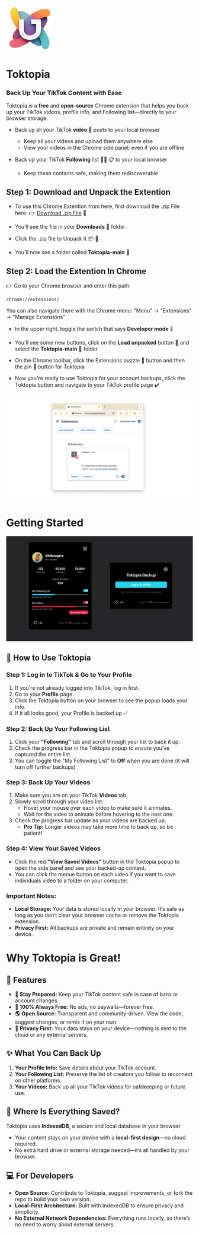 ![Toktopia Logo](how-to-dev/icon-128x128.png)
# Toktopia
### Back Up Your TikTok Content with Ease  
Toktopia is a **free** and **open-source** Chrome extension that helps you back up your TikTok videos, profile info, and Following list—directly to your browser storage.

* Back up all your TikTok **video** 🎥 posts to your local browser
    * Keep all your videos and upload them anywhere else
    * View your videos in the Chrome side panel, even if you are offline
 
* Back up your TikTok **Following** list 👩‍🦰 📋 to your local browser
    * Keep these contacts safe, making them rediscoverable

## Step 1: Download and Unpack the Extention

* To use this Chrome Extention from here, first download the .zip File here:
👉 [Download .zip File](https://github.com/mullojo/Toktopia/archive/refs/heads/main.zip) 💾 

* You'll see the file in your **Downloads** 📂 folder

* Click the .zip file to Unpack it 📦 📂

* You'll now see a folder called **Toktopia-main** 📂

## Step 2: Load the Extention In Chrome

👉 Go to your Chrome browser and enter this path: 

    chrome://extensions/
    
You can also navigate there with the Chrome menu: "Menu" -> "Extensions" -> "Manage Extensions"

* In the upper right, toggle the switch that says **Developer mode** 🎚️

* You'll see some new buttons, click on the **Load unpacked** button 🔘 and select the **Toktopia-main** 📂 folder

* On the Chrome toolbar, click the Extensions puzzle 🧩 button and then the pin 📌 button for Toktopia

* Now you're ready to use Toktopia for your account backups, click the Toktopia button and navigate to your TikTok profile page ✔️

![Chrome Extension Manager](how-to-dev/chrome-ext-manager.png)


# Getting Started

![Toktopia Screens](how-to-dev/toktopia-screens.png)

## 🌟 How to Use Toktopia

### Step 1: Log in to TikTok & Go to Your Profile
1. If you're not already logged into TikTok, log in first.  
2. Go to your **Profile** page.
3. Click the Toktopia button on your browser to see the popup loads your info.
4. If it all looks good, your Profile is backed up ✅

### Step 2: Back Up Your Following List  
1. Click your **"Following"** tab and scroll through your list to back it up.
2. Check the progress bar in the Toktopia popup to ensure you’ve captured the entire list.
3. You can toggle the "My Following List" to **Off** when you are done (it will turn off further backups)

### Step 3: Back Up Your Videos  
1. Make sure you are on your TikTok **Videos** tab.
2. Slowly scroll through your video list:  
   - Hover your mouse over each video to make sure it animates.
   - Wait for the video to animate before hovering to the next one.
3. Check the progress bar update as your videos are backed up.  
   - **Pro Tip:** Longer videos may take more time to back up, so be patient!

### Step 4: View Your Saved Videos  
- Click the red **"View Saved Videos"** button in the Toktopia popup to open the side panel and see your backed-up content.
- You can click the menue button on each video if you want to save individuals video to a folder on your computer.

### Important Notes:  
- **Local Storage:** Your data is stored locally in your browser. It’s safe as long as you don’t clear your browser cache or remove the Toktopia extension. 
- **Privacy First:** All backups are private and remain entirely on your device.

# Why Toktopia is Great!

## 🌟 Features  
- **💾 Stay Prepared:** Keep your TikTok content safe in case of bans or account changes.  
- **🎁 100% Always Free:** No ads, no paywalls—forever free.  
- **🌎 Open Source:** Transparent and community-driven. View the code, suggest changes, or remix it on your own.  
- **🔐 Privacy First:** Your data stays on your device—nothing is sent to the cloud or any external servers.  

## ✨ What You Can Back Up  
1. **Your Profile Info:** Save details about your TikTok account.  
2. **Your Following List:** Preserve the list of creators you follow to reconnect on other platforms.  
3. **Your Videos:** Back up all your TikTok videos for safekeeping or future use.  

## 📍 Where Is Everything Saved?  
Toktopia uses **IndexedDB**, a secure and local database in your browser.  
- Your content stays on your device with a **local-first design**—no cloud required.  
- No extra hard drive or external storage needed—it’s all handled by your browser.  

## 💻 For Developers  
- **Open Source:** Contribute to Toktopia, suggest improvements, or fork the repo to build your own version.  
- **Local-First Architecture:** Built with IndexedDB to ensure privacy and simplicity.  
- **No External Network Dependencies:** Everything runs locally, so there’s no need to worry about external servers. 

